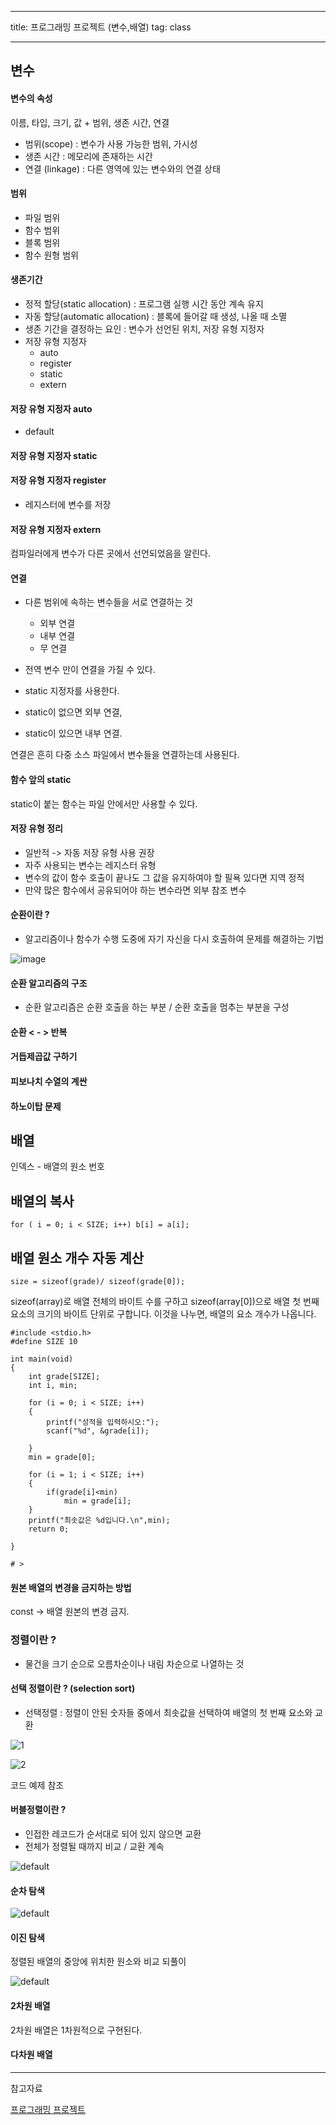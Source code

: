 
---

title:  프로그래밍 프로젝트 (변수,배열)
tag: class 

---
## 변수

#### 변수의 속성
이름, 타입, 크기, 값 + 범위, 생존 시간, 연결
*	범위(scope) : 변수가 사용 가능한 범위, 가시성
*	생존 시간 : 메모리에 존재하는 시간
*	연결 (linkage) : 다른 영역에 있는 변수와의 연결 상태

#### 범위
*	파일 범위
*	함수 범위
*	블록 범위
*	함수 원형 범위

#### 생존기간
*	정적 할당(static allocation)  : 프로그램 실행 시간 동안 계속 유지
*	자동 할당(automatic allocation) : 블록에 들어갈 때 생성, 나올 때 소멸
*	생존 기간을 결정하는 요인 : 변수가 선언된 위치, 저장 유형 지정자
*	저장 유형 지정자
	* auto
	* register
	* static
	* extern

#### 저장 유형 지정자 auto
*	default

#### 저장 유형 지정자 static 

#### 저장 유형 지정자 register
*	레지스터에 변수를 저장

#### 저장 유형 지정자 extern
컴파일러에게 변수가 다른 곳에서 선언되었음을 알린다.

#### 연결 
*	다른 범위에 속하는 변수들을 서로 연결하는 것
	* 외부 연결
	* 내부 연결
	* 무 연결

*	전역 변수 만이 연결을 가질 수 있다.
*	static 지정자를 사용한다. 
*	static이 없으면 외부 연결, 
*	static이 있으면 내부 연결.

연결은 흔히 다중 소스 파일에서 변수들을 연결하는데 사용된다.

#### 함수 앞의 static 
static이 붙는 함수는 파일 안에서만 사용할 수 있다.

#### 저장 유형 정리
*	일반적 -> 자동 저장 유형 사용 권장
*	자주 사용되는 변수는 레지스터 유형
*	변수의 값이 함수 호출이 끝나도 그 값을 유지하여야 할 필욕 있다면 지역 정적
*	만약 많은 함수에서 공유되어야 하는 변수라면 외부 참조 변수

#### 순환이란 ?

*	알고리즘이나 함수가 수행 도중에 자기 자신을 다시 호출하여 문제를 해결하는 기법

![image](https://user-images.githubusercontent.com/23495876/38249531-ea9a23aa-3786-11e8-9b87-9a46c2eff96a.png)

#### 순환 알고리즘의 구조

*	순환 알고리즘은 순환 호출을 하는 부분 / 순환 호출을 멈추는 부분을 구성

#### 순환 < - > 반복

#### 거듭제곱값 구하기
#### 피보나치 수열의 계싼
#### 하노이탑 문제

## 배열
인덱스 - 배열의 원소 번호

## 배열의 복사
`for ( i = 0; i < SIZE; i++) b[i] = a[i];`

## 배열 원소 개수 자동 계산

`size = sizeof(grade)/ sizeof(grade[0]);`

sizeof(array)로 배열 전체의 바이트 수를 구하고
sizeof(array[0])으로 배열 첫 번째 요소의 크기의 바이트 단위로 구합니다. 이것을 나누면, 배열의 요소 개수가 나옵니다. 

```
#include <stdio.h>
#define SIZE 10

int main(void)
{
    int grade[SIZE];
    int i, min;
    
    for (i = 0; i < SIZE; i++) 
    {
        printf("성적을 입력하시오:");
        scanf("%d", &grade[i]);
        
    }
    min = grade[0];
    
    for (i = 1; i < SIZE; i++)
    {
        if(grade[i]<min)
            min = grade[i];
    }
    printf("최솟값은 %d입니다.\n",min);
    return 0;

}

# >
```

#### 원본 배열의 변경을 금지하는 방법

const -> 배열 원본의 변경 금지.

### 정렬이란 ?

*	 물건을 크기 순으로 오름차순이나 내림 차순으로 나열하는 것

#### 선택 정렬이란 ? (selection sort)

*	선택정렬 : 정렬이 안된 숫자들 중에서 최솟값을 선택하여 배열의 첫 번째 요소와 교환


![1](https://user-images.githubusercontent.com/23495876/38250526-ff976350-3789-11e8-916d-f11bb387a7b7.png)

![2](https://user-images.githubusercontent.com/23495876/38250528-00bf59d6-378a-11e8-89ca-6e78a4d8d4e0.png)

코드 예제 참조

#### 버블정렬이란 ?
*	인접한 레코드가 순서대로 되어 있지 않으면 교환
*	전체가 정렬될 때까지 비교 / 교환 계속

![default](https://user-images.githubusercontent.com/23495876/38250537-031ddf72-378a-11e8-8b13-11c7ef7e7ee1.png)

#### 순차 탐색

![default](https://user-images.githubusercontent.com/23495876/38250534-02e881ec-378a-11e8-85bd-bd6b76ebbe91.png)

#### 이진 탐색
정렬된 배열의 중앙에 위치한 원소와 비교 되풀이

![default](https://user-images.githubusercontent.com/23495876/38250533-02baa498-378a-11e8-8e28-167b37a19dda.png)

#### 2차원 배열
2차원 배열은 1차원적으로 구현된다.

#### 다차원 배열



--- 
참고자료

[프로그래밍 프로젝트](http://home.konkuk.ac.kr/~khidpig/lecture/2018_1/pp_a/)

